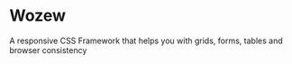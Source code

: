 Wozew
=====

A responsive CSS Framework that helps you with grids, forms, tables and browser consistency
